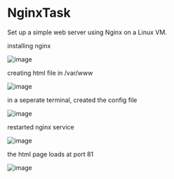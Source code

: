 # NginxTask
Set up a simple web server using Nginx on a Linux VM.

installing nginx

![image](https://github.com/user-attachments/assets/ef839544-6780-404e-b0e6-8bf35f2e6e5b)

creating html file in /var/www 

![image](https://github.com/user-attachments/assets/041ec527-4d5f-4288-9394-16ce9c257309)

in a seperate terminal, created the config file 

![image](https://github.com/user-attachments/assets/7f08c095-c2ee-4cfa-82fd-4cbdf538c711)

restarted nginx service

![image](https://github.com/user-attachments/assets/5c6af94e-df5e-4502-9ff2-bd03c425684c)

the html page loads at port 81

![image](https://github.com/user-attachments/assets/e4bc9a4f-6d2d-4f14-815e-04188bab9601)




